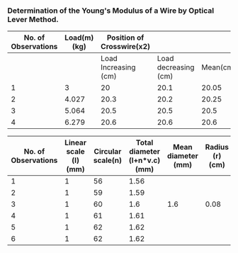 ### Determination of the Young's Modulus of a Wire by Optical Lever Method.



No. of Observations|Load(m) (kg)|Position of Crosswire(x2)|                    |        |Shift(x=x2-x1)(cm)
-------------------|------------|-------------------------|--------------------|--------|------------------
                   |            |Load Increasing (cm)     |Load decreasing (cm)|Mean(cm)|
1                  |3           |20                       |20.1                |20.05   |
2                  |4.027       |20.3                     |20.2                |20.25   |0.6
3                  |5.064       |20.5                     |20.5                |20.5    |
4                  |6.279       |20.6                     |20.6                |20.6    |



No. of Observations|Linear scale (l) (mm)|Circular scale(n)|Total diameter (l+n*v.c)(mm)|Mean diameter (mm)|Radius (r) (cm)
-------------------|---------------------|-----------------|----------------------------|------------------|---------------
1                  |1                    |56               |1.56                        |                  |
2                  |1                    |59               |1.59                        |                  |
3                  |1                    |60               |1.6                         |1.6               |0.08
4                  |1                    |61               |1.61                        |                  |
5                  |1                    |62               |1.62                        |                  |
6                  |1                    |62               |1.62                        |                  |



